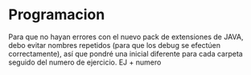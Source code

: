 # Programacion

Para que no hayan errores con el nuevo pack de extensiones de JAVA, debo evitar nombres repetidos (para que los debug se efectúen correctamente), así que pondré una inicial diferente para cada carpeta seguido del numero de ejercicio. EJ + numero
